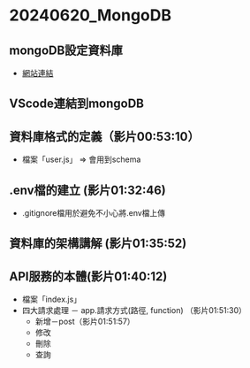 # 20240620_MongoDB
## mongoDB設定資料庫
* <a href="https://www.mongodb.com/zh-cn/lp/cloud/atlas/try4?utm_content=rlsavisitor&utm_source=google&utm_campaign=search_gs_pl_evergreen_atlas_core_retarget-brand_gic-null_apac-all_ps-all_desktop_eng_lead&utm_term=mongodb&utm_medium=cpc_paid_search&utm_ad=e&utm_ad_campaign_id=14412646476&adgroup=131761130812&cq_cmp=14412646476&gad_source=1&gclid=Cj0KCQiAyoi8BhDvARIsAO_CDsB1lPCGqLjSQuwEXuJLGJRf8VOXjNMqoSPrkjLfA1M9sOerWh8dYpQaAhYvEALw_wcB">網站連結</a>
## VScode連結到mongoDB
## 資料庫格式的定義（影片00:53:10）
* 檔案「user.js」 => 會用到schema
## .env檔的建立 (影片01:32:46)
* .gitignore檔用於避免不小心將.env檔上傳
## 資料庫的架構講解 (影片01:35:52)
## API服務的本體(影片01:40:12)
* 檔案「index.js」
* 四大請求處理 － app.請求方式(路徑, function) （影片01:51:30）
  * 新增－post（影片01:51:57）
  * 修改
  * 刪除
  * 查詢
